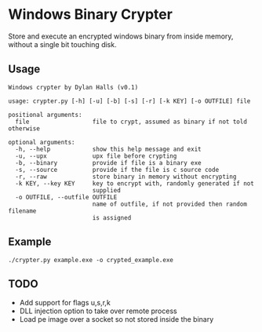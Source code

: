 # Windows Binary Crypter

Store and execute an encrypted windows binary from inside memory, without a single bit touching disk.

## Usage

```
Windows crypter by Dylan Halls (v0.1)

usage: crypter.py [-h] [-u] [-b] [-s] [-r] [-k KEY] [-o OUTFILE] file

positional arguments:
  file                  file to crypt, assumed as binary if not told otherwise

optional arguments:
  -h, --help            show this help message and exit
  -u, --upx             upx file before crypting
  -b, --binary          provide if file is a binary exe
  -s, --source          provide if the file is c source code
  -r, --raw             store binary in memory without encrypting
  -k KEY, --key KEY     key to encrypt with, randomly generated if not
                        supplied
  -o OUTFILE, --outfile OUTFILE
                        name of outfile, if not provided then random filename
                        is assigned
```

## Example

`./crypter.py example.exe -o crypted_example.exe`

## TODO

  - Add support for flags u,s,r,k
  - DLL injection option to take over remote process
  - Load pe image over a socket so not stored inside the binary
